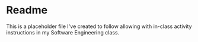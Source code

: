 # Readme

This is a placeholder file I've created to follow allowing with in-class activity instructions in my Software Engineering class.
